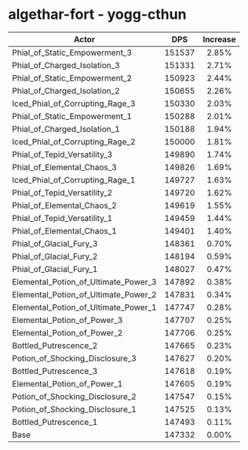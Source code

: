 # algethar-fort - yogg-cthun
| Actor | DPS | Increase |
|---|:---:|:---:|
|Phial_of_Static_Empowerment_3|151537|2.85%|
|Phial_of_Charged_Isolation_3|151331|2.71%|
|Phial_of_Static_Empowerment_2|150923|2.44%|
|Phial_of_Charged_Isolation_2|150655|2.26%|
|Iced_Phial_of_Corrupting_Rage_3|150330|2.03%|
|Phial_of_Static_Empowerment_1|150288|2.01%|
|Phial_of_Charged_Isolation_1|150188|1.94%|
|Iced_Phial_of_Corrupting_Rage_2|150000|1.81%|
|Phial_of_Tepid_Versatility_3|149890|1.74%|
|Phial_of_Elemental_Chaos_3|149826|1.69%|
|Iced_Phial_of_Corrupting_Rage_1|149727|1.63%|
|Phial_of_Tepid_Versatility_2|149720|1.62%|
|Phial_of_Elemental_Chaos_2|149619|1.55%|
|Phial_of_Tepid_Versatility_1|149459|1.44%|
|Phial_of_Elemental_Chaos_1|149401|1.40%|
|Phial_of_Glacial_Fury_3|148361|0.70%|
|Phial_of_Glacial_Fury_2|148194|0.59%|
|Phial_of_Glacial_Fury_1|148027|0.47%|
|Elemental_Potion_of_Ultimate_Power_3|147892|0.38%|
|Elemental_Potion_of_Ultimate_Power_2|147831|0.34%|
|Elemental_Potion_of_Ultimate_Power_1|147747|0.28%|
|Elemental_Potion_of_Power_3|147707|0.25%|
|Elemental_Potion_of_Power_2|147706|0.25%|
|Bottled_Putrescence_2|147665|0.23%|
|Potion_of_Shocking_Disclosure_3|147627|0.20%|
|Bottled_Putrescence_3|147618|0.19%|
|Elemental_Potion_of_Power_1|147605|0.19%|
|Potion_of_Shocking_Disclosure_2|147547|0.15%|
|Potion_of_Shocking_Disclosure_1|147525|0.13%|
|Bottled_Putrescence_1|147493|0.11%|
|Base|147332|0.00%|

